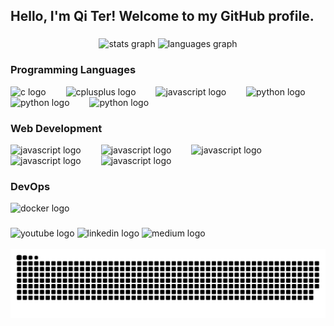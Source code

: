 <h2 align="left">Hello, I'm Qi Ter! Welcome to my GitHub profile. </h2>

###

<div align="center">
  <img src="https://github-readme-stats.vercel.app/api?username=qtayyy&hide_title=false&hide_rank=false&show_icons=true&include_all_commits=true&count_private=true&disable_animations=false&theme=dracula&locale=en&hide_border=false" height="150" alt="stats graph"  />
  <img src="https://github-readme-stats.vercel.app/api/top-langs?username=qtayyy&locale=en&hide_title=false&layout=compact&card_width=320&langs_count=5&theme=dracula&hide_border=false" height="150" alt="languages graph"  />
</div>

###
<h3 align="left">Programming Languages</h3>
<div align="left">
  <img src="https://cdn.jsdelivr.net/gh/devicons/devicon/icons/c/c-original.svg" height="60" alt="c logo"  />
  <img width="24" />
  <img src="https://cdn.jsdelivr.net/gh/devicons/devicon/icons/cplusplus/cplusplus-original.svg" height="60" alt="cplusplus logo"  />
  <img width="24" />
  <img src="https://cdn.jsdelivr.net/gh/devicons/devicon/icons/javascript/javascript-original.svg" height="60" alt="javascript logo"  />
  <img width="24" />
  <img src="https://cdn.jsdelivr.net/gh/devicons/devicon/icons/typescript/typescript-original.svg" height="60" alt="python logo"  />
  <img width="24" />
  <img src="https://cdn.jsdelivr.net/gh/devicons/devicon/icons/python/python-original.svg" height="60" alt="python logo"  />
  <img width="24" />
  <img src="https://cdn.jsdelivr.net/gh/devicons/devicon/icons/ruby/ruby-original.svg" height="60" alt="python logo"  />
  <img width="24" />

  <h3 align="left">Web Development</h3>
  <img src="https://cdn.jsdelivr.net/gh/devicons/devicon/icons/html5/html5-original.svg" height="60" alt="javascript logo"  />
  <img width="24" />
  <img src="https://cdn.jsdelivr.net/gh/devicons/devicon/icons/css3/css3-original.svg" height="60" alt="javascript logo"  />
  <img width="24" />
  <img src="https://cdn.jsdelivr.net/gh/devicons/devicon/icons/tailwindcss/tailwindcss-original.svg" height="60" alt="javascript logo"  />
  <img width="24" />
  <img src="https://cdn.jsdelivr.net/gh/devicons/devicon/icons/nodejs/nodejs-original.svg" height="60" alt="javascript logo"  />
  <img width="24" />
  <img src="https://cdn.jsdelivr.net/gh/devicons/devicon/icons/fastify/fastify-original.svg" height="60" alt="javascript logo"  />
  <img width="24" />
  
  
  
  <h3 align="left">DevOps</h3>
  <img src="https://cdn.jsdelivr.net/gh/devicons/devicon/icons/docker/docker-original.svg" height="60" alt="docker logo"  />
  <img width="24" />
</div>

###
<div align="left">
  <img src="https://img.shields.io/static/v1?message=Youtube&logo=youtube&label=&color=FF0000&logoColor=white&labelColor=&style=for-the-badge" height="35" alt="youtube logo"  />
  <img src="https://img.shields.io/static/v1?message=LinkedIn&logo=linkedin&label=&color=0077B5&logoColor=white&labelColor=&style=for-the-badge" height="35" alt="linkedin logo"  />
  <img src="https://img.shields.io/static/v1?message=Medium&logo=medium&label=&color=12100E&logoColor=white&labelColor=&style=for-the-badge" height="35" alt="medium logo"  />
</div>
<br clear="both">

<picture>
  <source media="(prefers-color-scheme: dark)" srcset="https://raw.githubusercontent.com/qtayyy/qtayyy/output/github-snake-dark.svg" />
  <source media="(prefers-color-scheme: light)" srcset="https://raw.githubusercontent.com/qtayyy/qtayyy/output/github-snake.svg" />
  <img alt="github-snake" src="https://raw.githubusercontent.com/qtayyy/qtayyy/output/github-snake.svg" />
</picture>
